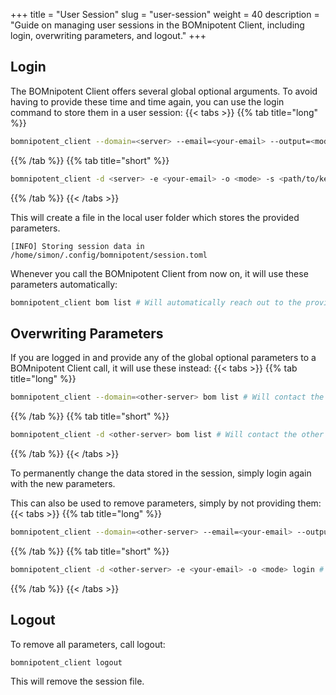 +++
title = "User Session"
slug = "user-session"
weight = 40
description = "Guide on managing user sessions in the BOMnipotent Client, including login, overwriting parameters, and logout."
+++

## Login

The BOMnipotent Client offers several global optional arguments. To avoid having to provide these time and time again, you can use the login command to store them in a user session:
{{< tabs >}}
{{% tab title="long" %}}
```bash
bomnipotent_client --domain=<server> --email=<your-email> --output=<mode> --secret-key=<path/to/key> --trusted-root=<path/to/cert> login
```
{{% /tab %}}
{{% tab title="short" %}}
```bash
bomnipotent_client -d <server> -e <your-email> -o <mode> -s <path/to/key> -t <path/to/cert> login
```
{{% /tab %}}
{{< /tabs >}}

This will create a file in the local user folder which stores the provided parameters.
``` {wrap="false" title="output"}
[INFO] Storing session data in /home/simon/.config/bomnipotent/session.toml
```

Whenever you call the BOMnipotent Client from now on, it will use these parameters automatically:

```bash
bomnipotent_client bom list # Will automatically reach out to the provided domain and use your authentication data.
```

## Overwriting Parameters

If you are logged in and provide any of the global optional parameters to a BOMnipotent Client call, it will use these instead:
{{< tabs >}}
{{% tab title="long" %}}
```bash
bomnipotent_client --domain=<other-server> bom list # Will contact the other server
```
{{% /tab %}}
{{% tab title="short" %}}
```bash
bomnipotent_client -d <other-server> bom list # Will contact the other server
```
{{% /tab %}}
{{< /tabs >}}

To permanently change the data stored in the session, simply login again with the new parameters.

This can also be used to remove parameters, simply by not providing them:
{{< tabs >}}
{{% tab title="long" %}}
```bash
bomnipotent_client --domain=<other-server> --email=<your-email> --output=<mode> login # Will set secret-key and trusted-root to none.
```
{{% /tab %}}
{{% tab title="short" %}}
```bash
bomnipotent_client -d <other-server> -e <your-email> -o <mode> login # Will set secret-key and trusted-root to none.
```
{{% /tab %}}
{{< /tabs >}}

## Logout

To remove all parameters, call logout:
```bash
bomnipotent_client logout
```
This will remove the session file.
